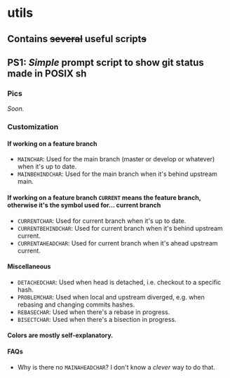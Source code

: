 # utils

## Contains ~~several~~ useful script~~s~~

## PS1: _Simple_ prompt script to show git status made in POSIX sh

### Pics

_Soon._

### Customization

#### If working on a feature branch
* `MAINCHAR`: Used for the main branch (master or develop or whatever) when it's up to date.
* `MAINBEHINDCHAR`: Used for the main branch when it's behind upstream main.

#### If working on a feature branch `CURRENT` means the feature branch, otherwise it's the symbol used for... current branch
* `CURRENTCHAR`: Used for current branch when it's up to date.
* `CURRENTBEHINDCHAR`: Used for current branch when it's behind upstream current.
* `CURRENTAHEADCHAR`: Used for current branch when it's ahead upstream current.

#### Miscellaneous
* `DETACHEDCHAR`: Used when head is detached, i.e. checkout to a specific hash.
* `PROBLEMCHAR`: Used when local and upstream diverged, e.g. when rebasing and changing commits hashes.
* `REBASECHAR`: Used when there's a rebase in progress.
* `BISECTCHAR`: Used when there's a bisection in progress.

#### Colors are mostly self-explanatory.

#### FAQs
* Why is there no `MAINAHEADCHAR`? I don't know a _clever_ way to do that.
